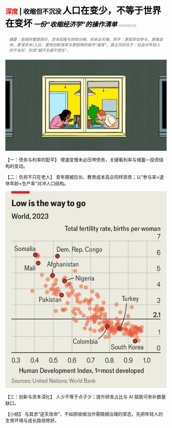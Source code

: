 <span style="color:#E3120B; font-size:14.9pt; font-weight:bold;">深度</span> <span style="color:#000000; font-size:14.9pt; font-weight:bold;">| 收缩但不沉没</span>
<span style="color:#000000; font-size:21.0pt; font-weight:bold;">人口在变少，不等于世界在变坏</span>
<span style="color:#000000; font-size:14.9pt; font-weight:bold; font-style:italic;">一份“收缩经济学”的操作清单</span>
<span style="color:#808080; font-size:6.2pt;">2025年9月11日</span>

<div style="padding:8px 12px; color:#666; font-size:9.0pt; font-style:italic; margin:12px 0;">摘要：收缩将重塑房价、资本回报与财政分摊，但未必灾难。抓手：更高劳动参与、更晚退休、更深资本/人比、更快创新效率与更聪明的城市“瘦身”。真正风险在于：社会对年轻人的不友好，形成“越不生越不想生”。</div>

![](../images/014_A_contracting_population_need_not_be_a_catastrophe/p0063_img01.jpeg)

【一｜债务与利率的配平】
增速变慢未必压垮债务，关键看利率与储蓄—投资结构的变动。

【二｜负担不只在老人】
青年期被拉长、教育成本高企同样昂贵；以“参与率×退休年龄×生产率”对冲人口结构。

![](../images/014_A_contracting_population_need_not_be_a_catastrophe/p0067_img01.jpeg)

【三｜创新与资本深化】
人少不等于点子少；提升研发占比与 AI 赋能可弥补数量缺口。

【小结】
与其求“逆天改命”，不如把收缩当作需精细治理的常态，先把年轻人的生育环境与成长路径修好。


